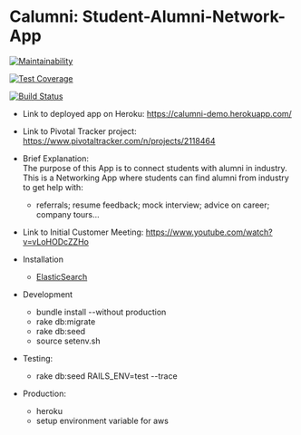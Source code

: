 # Calumni: Student-Alumni-Network-App


[![Maintainability](https://api.codeclimate.com/v1/badges/c948f03bee21ebf22e1b/maintainability)](https://codeclimate.com/github/clarkfyr/Calumni/maintainability)

[![Test Coverage](https://api.codeclimate.com/v1/badges/c948f03bee21ebf22e1b/test_coverage)](https://codeclimate.com/github/clarkfyr/Calumni/test_coverage)


[![Build Status](https://travis-ci.org/clarkfyr/Calumni.svg?branch=master)](https://travis-ci.org/clarkfyr/Calumni)

- Link to deployed app on Heroku:
https://calumni-demo.herokuapp.com/

- Link to Pivotal Tracker project:
https://www.pivotaltracker.com/n/projects/2118464

- Brief Explanation:  
    The purpose of this App is to connect students with alumni in industry.  
    This is a Networking App where students can find alumni from industry to get help with:
    - referrals; resume feedback; mock interview; advice on career; company tours...  


- Link to Initial Customer Meeting:
https://www.youtube.com/watch?v=vLoHODcZZHo


- Installation
	* [ElasticSearch](https://www.elastic.co/guide/en/elasticsearch/reference/current/deb.html)
- Development
	* bundle install --without production
	* rake db:migrate
	* rake db:seed
	* source setenv.sh
- Testing:
	* rake db:seed RAILS_ENV=test --trace
- Production:
	* heroku 
	* setup environment variable for aws


